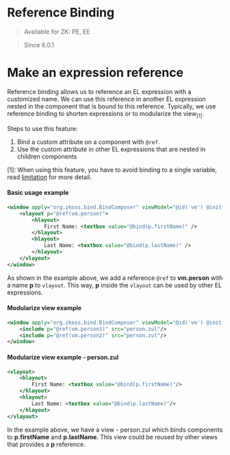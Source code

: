 # Reference Binding

> Available for ZK: PE, EE

> Since 6.0.1

Make an expression reference
============================
Reference binding allows us to reference an EL expression with a customized name. We can use this reference in another EL expression nested in the component that is bound to this reference. Typically, we use reference binding to shorten expressions or to modularize the view<sub>[1]</sub>.

Steps to use this feature:
1.  Bind a custom attribute on a component with ` @ref `.
2.  Use the custom attribute in other EL expressions that are nested in children components

[1]: When using this feature, you have to avoid binding to a single variable, read [limitation](./property_binding.html#limitation) for more detail.

#### Basic usage example
```xml
<window apply="org.zkoss.bind.BindComposer" viewModel="@id('vm') @init('foo.MyVM')">
    <vlayout p="@ref(vm.person)">
        <hlayout>
            First Name: <textbox value="@bind(p.firstName)" />
        </hlayout>
        <hlayout>
            Last Name: <textbox value="@bind(p.lastName)" />
        </hlayout>
    </vlayout>
</window>
```
As shown in the example above, we add a reference `@ref` to **vm.person** with a name **p** to `vlayout`. This way, **p** inside the `vlayout` can be used by other EL expressions.

#### Modularize view example
```xml
<window apply="org.zkoss.bind.BindComposer" viewModel="@id('vm') @init('foo.MyVM')">
    <include p="@ref(vm.person1)" src="person.zul"/>
    <include p="@ref(vm.person2)" src="person.zul"/>
</window>
```

#### Modularize view example - person.zul
```xml
<vlayout>
    <hlayout>
        First Name: <textbox value="@bind(p.firstName)"/>
    </hlayout>
    <hlayout>
        Last Name: <textbox value="@bind(p.lastName)"/>
    </hlayout>
</vlayout>
```
In the example above, we have a view - person.zul which binds components to **p.firstName** and **p.lastName**. This view could be reused by other views that provides a **p** reference.
